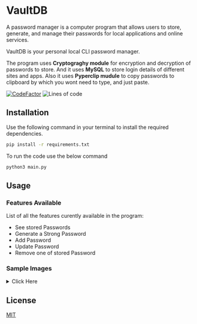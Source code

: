 # VaultDB

A password manager is a computer program that allows users to store, generate, and manage their passwords for local applications and online services.

VaultDB is your personal local CLI password manager.

The program uses **Cryptograghy module** for encryption and decryption of passwords to store.
And it uses **MySQL** to store login details of different sites and apps.
Also it uses **Pyperclip mudule** to copy passwords to clipboard by which you wont need to type, and just paste.

[![CodeFactor](https://www.codefactor.io/repository/github/pagasis/vaultdb/badge)](https://www.codefactor.io/repository/github/pagasis/vaultdb)
![Lines of code](https://img.shields.io/tokei/lines/github/pagasis/VaultDB?color=Green)

## Installation

Use the following command in your terminal to install the required dependencies.
```bash
pip install -r requirements.txt
```

To run the code use the below command
```python
python3 main.py
```

## Usage

### Features Available
List of all the features curently available in the program:
<ul>
    <li>See stored Passwords</li>
    <li>Generate a Strong Password</li>
    <li>Add Password</li>
    <li>Update Password</li>
    <li>Remove one of stored Password</li>
</ul>

### Sample Images
<details>
<summary>Click Here</summary>
<img align="left" alt="VFXGamer's GitHub Stats" src="https://user-images.githubusercontent.com/62838631/135219131-cdcffe71-012c-4553-b29c-ec0d82ea405f.jpg"/>

</details>


## License
[MIT](https://choosealicense.com/licenses/mit/)
